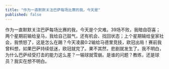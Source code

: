 ```yaml
---
title: "作为一直默默关注巴萨每场比赛的我，今天是"
published: false
---
```

作为一直默默关注巴萨每场比赛的我，今天是个灾难。39场不败，我暗自窃喜；两个星期前输给皇马，我给自己鼓气，还有机会、找回状态；上个星期输给皇家社会，我愤怒了，这是怎么在踢？今天凌晨0:2输给马德里竞技，欧冠出局！赛前我曾料想，如果巴萨持续低迷，欧冠就完了。果不其然，悲剧就发生了。我不明白，为什么巴萨经受打击的能力这么差？一输球就雪崩。是谁的问题？教练，还是球员？我实在想不明白。
